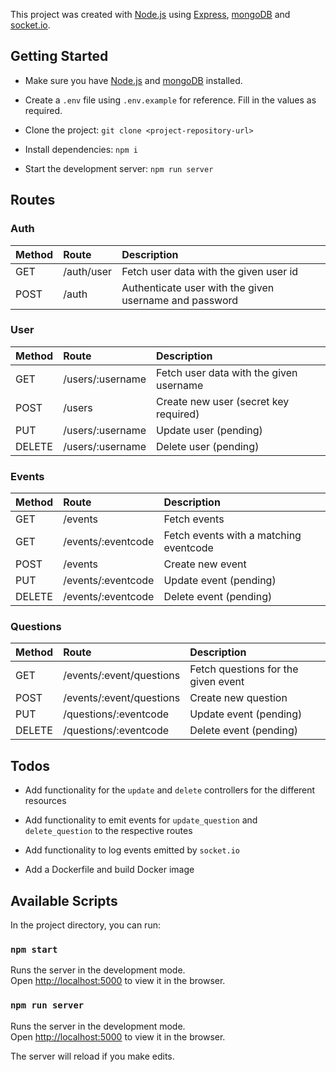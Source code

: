 This project was created with [Node.js](https://nodejs.org/en/) using [Express](https://expressjs.com/), [mongoDB](https://www.mongodb.com/download-center/community) and [socket.io](https://www.npmjs.com/package/socket.io).

## Getting Started

- Make sure you have [Node.js](https://nodejs.org/en/) and [mongoDB](https://www.mongodb.com/download-center/community) installed.

- Create a `.env` file using `.env.example` for reference. Fill in the values as required.

- Clone the project: `git clone <project-repository-url>`

- Install dependencies: `npm i`

- Start the development server: `npm run server`

## Routes

### Auth

| Method | Route      | Description                                            |
| :----- | :--------- | :----------------------------------------------------- |
| GET    | /auth/user | Fetch user data with the given user id                 |
| POST   | /auth      | Authenticate user with the given username and password |

### User

| Method | Route            | Description                             |
| :----- | :--------------- | :-------------------------------------- |
| GET    | /users/:username | Fetch user data with the given username |
| POST   | /users           | Create new user (secret key required)   |
| PUT    | /users/:username | Update user (pending)                   |
| DELETE | /users/:username | Delete user (pending)                   |

### Events

| Method | Route              | Description                            |
| :----- | :----------------- | :------------------------------------- |
| GET    | /events            | Fetch events                           |
| GET    | /events/:eventcode | Fetch events with a matching eventcode |
| POST   | /events            | Create new event                       |
| PUT    | /events/:eventcode | Update event (pending)                 |
| DELETE | /events/:eventcode | Delete event (pending)                 |

### Questions

| Method | Route                    | Description                         |
| :----- | :----------------------- | :---------------------------------- |
| GET    | /events/:event/questions | Fetch questions for the given event |
| POST   | /events/:event/questions | Create new question                 |
| PUT    | /questions/:eventcode    | Update event (pending)              |
| DELETE | /questions/:eventcode    | Delete event (pending)              |

## Todos

- Add functionality for the `update` and `delete` controllers for the different resources

- Add functionality to emit events for `update_question` and `delete_question` to the respective routes

- Add functionality to log events emitted by `socket.io`

- Add a Dockerfile and build Docker image

## Available Scripts

In the project directory, you can run:

### `npm start`

Runs the server in the development mode.<br />
Open [http://localhost:5000](http://localhost:5000) to view it in the browser.

### `npm run server`

Runs the server in the development mode.<br />
Open [http://localhost:5000](http://localhost:5000) to view it in the browser.

The server will reload if you make edits.<br />
